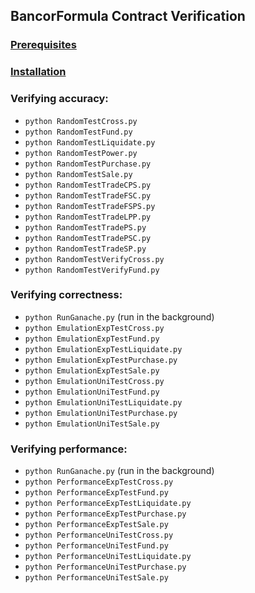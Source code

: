 ## BancorFormula Contract Verification

### [Prerequisites](../../README.md#prerequisites)

### [Installation](../../README.md#installation)

### Verifying accuracy:

  * `python RandomTestCross.py`
  * `python RandomTestFund.py`
  * `python RandomTestLiquidate.py`
  * `python RandomTestPower.py`
  * `python RandomTestPurchase.py`
  * `python RandomTestSale.py`
  * `python RandomTestTradeCPS.py`
  * `python RandomTestTradeFSC.py`
  * `python RandomTestTradeFSPS.py`
  * `python RandomTestTradeLPP.py`
  * `python RandomTestTradePS.py`
  * `python RandomTestTradePSC.py`
  * `python RandomTestTradeSP.py`
  * `python RandomTestVerifyCross.py`
  * `python RandomTestVerifyFund.py`

### Verifying correctness:

  * `python RunGanache.py` (run in the background)
  * `python EmulationExpTestCross.py`
  * `python EmulationExpTestFund.py`
  * `python EmulationExpTestLiquidate.py`
  * `python EmulationExpTestPurchase.py`
  * `python EmulationExpTestSale.py`
  * `python EmulationUniTestCross.py`
  * `python EmulationUniTestFund.py`
  * `python EmulationUniTestLiquidate.py`
  * `python EmulationUniTestPurchase.py`
  * `python EmulationUniTestSale.py`

### Verifying performance:

  * `python RunGanache.py` (run in the background)
  * `python PerformanceExpTestCross.py`
  * `python PerformanceExpTestFund.py`
  * `python PerformanceExpTestLiquidate.py`
  * `python PerformanceExpTestPurchase.py`
  * `python PerformanceExpTestSale.py`
  * `python PerformanceUniTestCross.py`
  * `python PerformanceUniTestFund.py`
  * `python PerformanceUniTestLiquidate.py`
  * `python PerformanceUniTestPurchase.py`
  * `python PerformanceUniTestSale.py`
